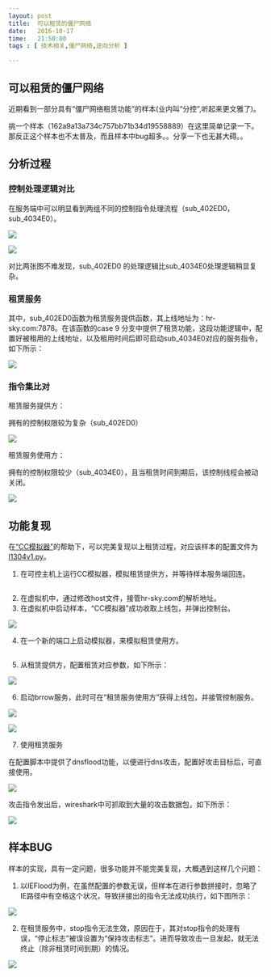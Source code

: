 ```yaml
--- 
layout: post
title:  可以租赁的僵尸网络
date:   2016-10-17
time:   21:50:00
tags : [ 技术相关,僵尸网络,逆向分析 ]

---
```


## 可以租赁的僵尸网络

近期看到一部分具有“僵尸网络租赁功能”的样本(业内叫“分控”,听起来更文雅了)。  

挑一个样本（162a9a13a734c757bb71b34d19558889）在这里简单记录一下。
那反正这个样本也不太普及，而且样本中bug超多。。分享一下也无甚大碍。。

## 分析过程

### 控制处理逻辑对比

在服务端中可以明显看到两组不同的控制指令处理流程（sub\_402ED0，sub\_4034E0）。

![](/images/2016_10_17_21_15/1.png)

![](/images/2016_10_17_21_15/2.png)

对比两张图不难发现，sub\_402ED0 的处理逻辑比sub\_4034E0处理逻辑稍显复杂。

### 租赁服务

其中，sub\_402ED0函数为租赁服务提供函数，其上线地址为：hr-sky.com:7878。在该函数的case 9 分支中提供了租赁功能，这段功能逻辑中，配置好被租用的上线地址，以及租用时间后即可启动sub\_4034E0对应的服务指令，如下所示：

![](/images/2016_10_17_21_15/3.png)

### 指令集比对

租赁服务提供方：

拥有的控制权限较为复杂（sub\_402ED0）

![](/images/2016_10_17_21_15/4.png)

租赁服务使用方：

拥有的控制权限较少（sub\_4034E0），且当租赁时间到期后，该控制线程会被动关闭。

![](/images/2016_10_17_21_15/5.png)

## 功能复现

在[“CC模拟器”](https://github.com/rootkiter/cc_simulator)的帮助下，可以完美复现以上租赁过程，对应该样本的配置文件为[l1304v1.py](/files/l1304v1.py)。

1. 在可控主机上运行CC模拟器，模拟租赁提供方，并等待样本服务端回连。  
```$ python simulator.py l1304v1 7878
```    
2. 在虚拟机中，通过修改host文件，接管hr-sky.com的解析地址。  
3. 在虚拟机中启动样本，“CC模拟器”成功收取上线包，并弹出控制台。  

![](/images/2016_10_17_21_15/6.png)

4. 在一个新的端口上启动模拟器，来模拟租赁使用方。
```$ python simulator.py l1304v1 909
```  
5. 从租赁提供方，配置租赁对应参数，如下所示：  

![](/images/2016_10_17_21_15/7.png)

6. 启动brrow服务，此时可在“租赁服务使用方”获得上线包，并接管控制服务。  

![](/images/2016_10_17_21_15/8.png)

![](/images/2016_10_17_21_15/9.png)

7. 使用租赁服务  

在配置脚本中提供了dnsflood功能，以便进行dns攻击，配置好攻击目标后，可直接使用。

![](/images/2016_10_17_21_15/10.png)

攻击指令发出后，wireshark中可抓取到大量的攻击数据包，如下所示：

![](/images/2016_10_17_21_15/11.png)

## 样本BUG

样本的实现，具有一定问题，很多功能并不能完美复现，大概遇到这样几个问题：  

1. 以IEFlood为例，在虽然配置的参数无误，但样本在进行参数拼接时，忽略了IE路径中有空格这个状况，导致拼接出的指令无法成功执行，如下图所示：

![](/images/2016_10_17_21_15/12.png)

2. 在租赁服务中，stop指令无法生效，原因在于，其对stop指令的处理有误，“停止标志”被误设置为“保持攻击标志”。进而导致攻击一旦发起，就无法终止（除非租赁时间到期）的情况。

![](/images/2016_10_17_21_15/13.png)
